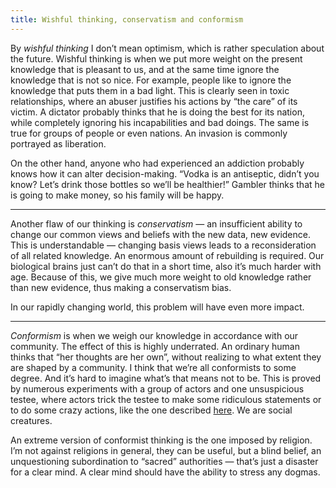 ```yaml
---
title: Wishful thinking, conservatism and conformism
---
```


By _wishful thinking_ I don’t mean optimism, which is rather speculation about the future. Wishful thinking is when we put more weight on the present knowledge that is pleasant to us, and at the same time ignore the knowledge that is not so nice. For example, people like to ignore the knowledge that puts them in a bad light. This is clearly seen in toxic relationships, where an abuser justifies his actions by “the care” of its victim. A dictator probably thinks that he is doing the best for its nation, while completely ignoring his incapabilities and bad doings. The same is true for groups of people or even nations. An invasion is commonly portrayed as liberation.

On the other hand, anyone who had experienced an addiction probably knows how it can alter decision-making. “Vodka is an antiseptic, didn’t you know? Let’s drink those bottles so we’ll be healthier!” Gambler thinks that he is going to make money, so his family will be happy. 

---

Another flaw of our thinking is _conservatism_ — an insufficient ability to change our common views and beliefs with the new data, new evidence. This is understandable — changing basis views leads to a reconsideration of all related knowledge. An enormous amount of rebuilding is required. Our biological brains just can’t do that in a short time, also it’s much harder with age. Because of this, we give much more weight to old knowledge rather than new evidence, thus making a conservatism bias.

In our rapidly changing world, this problem will have even more impact.

---

_Conformism_ is when we weigh our knowledge in accordance with our community. The effect of this is highly underrated. An ordinary human thinks that “her thoughts are her own”, without realizing to what extent they are shaped by a community. I think that we’re all conformists to some degree. And it’s hard to imagine what’s that means not to be. This is proved by numerous experiments with a group of actors and one unsuspicious testee, where actors trick the testee to make some ridiculous statements or to do some crazy actions, like the one described [here](https://www.youtube.com/watch?v=vjP22DpYYh8). We are social creatures.

An extreme version of conformist thinking is the one imposed by religion. I’m not against religions in general, they can be useful, but a blind belief, an unquestioning subordination to “sacred” authorities — that’s just a disaster for a clear mind. A clear mind should have the ability to stress any dogmas.